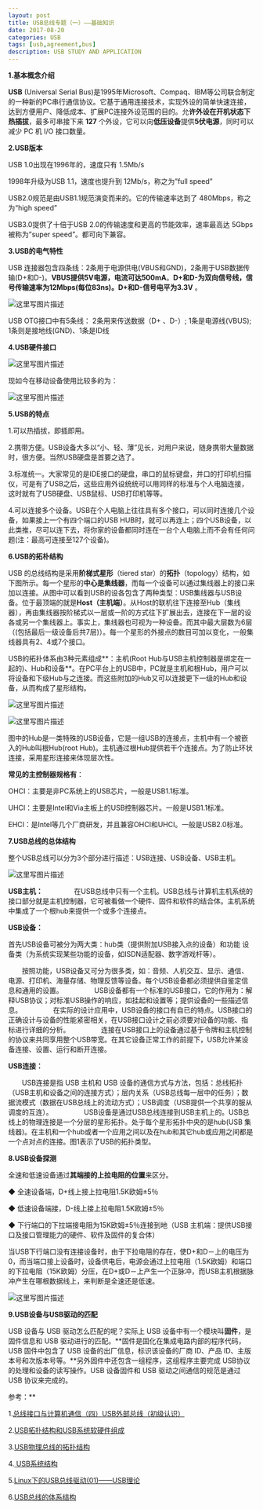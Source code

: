 ```yaml
---
layout: post
title: USB总线专题（一）——基础知识
date: 2017-08-20
categories: USB
tags: [usb,agreement,bus]
description: USB STUDY AND APPLICATION
---
```


**1.基本概念介绍**

**USB** (Universal Serial Bus)是1995年Microsoft、Compaq、IBM等公司联合制定的一种新的PC串行通信协议。它基于通用连接技术，实现外设的简单快速连接，达到方便用户、降低成本、扩展PC连接外设范围的目的。允**许外设在开机状态下热插拔**，最多可串接下来 **127** 个外设，它可以向**低压设备**提供**5伏电源**，同时可以减少 PC 机 I/O 接口数量。

**2.USB版本**

USB 1.0出现在1996年的，速度只有 1.5Mb/s

1998年升级为USB 1.1，速度也提升到 12Mb/s，称之为”full speed”


USB2.0规范是由USB1.1规范演变而来的。它的传输速率达到了 480Mbps，称之为“high speed”


USB3.0提供了十倍于USB 2.0的传输速度和更高的节能效率，速率最高达 5Gbps 被称为”super speed”。都可向下兼容。

**3.USB的电气特性** 

USB 连接器包含四条线：2条用于电源供电(VBUS和GND)，2条用于USB数据传输(D+和D-)。**VBUS提供5V电源，电流可达500mA**。**D+和D-为双向信号线，信号传输速率为12Mbps(每位83ns)。D+和D-信号电平为3.3V**  。

![这里写图片描述](http://img.blog.csdn.net/20170817141021992?watermark/2/text/aHR0cDovL2Jsb2cuY3Nkbi5uZXQvd3d0MTg4MTE3MDc5NzE=/font/5a6L5L2T/fontsize/400/fill/I0JBQkFCMA==/dissolve/70/gravity/SouthEast)

USB OTG接口中有5条线： 2条用来传送数据（D+ 、D-）; 1条是电源线(VBUS); 1条则是接地线(GND)、1条是ID线

**4.USB硬件接口**

![这里写图片描述](http://img.blog.csdn.net/20170817141727391?watermark/2/text/aHR0cDovL2Jsb2cuY3Nkbi5uZXQvd3d0MTg4MTE3MDc5NzE=/font/5a6L5L2T/fontsize/400/fill/I0JBQkFCMA==/dissolve/70/gravity/SouthEast)

现如今在移动设备使用比较多的为：

![这里写图片描述](http://img.blog.csdn.net/20170817143151560?watermark/2/text/aHR0cDovL2Jsb2cuY3Nkbi5uZXQvd3d0MTg4MTE3MDc5NzE=/font/5a6L5L2T/fontsize/400/fill/I0JBQkFCMA==/dissolve/70/gravity/SouthEast)

**5.USB的特点**

1.可以热插拔，即插即用。

2.携带方便。USB设备大多以“小、轻、薄”见长，对用户来说，随身携带大量数据时，很方便。当然USB硬盘是首要之选了。

3.标准统一。大家常见的是IDE接口的硬盘，串口的鼠标键盘，并口的打印机扫描仪，可是有了USB之后，这些应用外设统统可以用同样的标准与个人电脑连接，这时就有了USB硬盘、USB鼠标、USB打印机等等。

4.可以连接多个设备。USB在个人电脑上往往具有多个接口，可以同时连接几个设备，如果接上一个有四个端口的USB HUB时，就可以再连上；四个USB设备，以此类推，尽可以连下去，将你家的设备都同时连在一台个人电脑上而不会有任何问题(注：最高可连接至127个设备)。

**6.USB的拓朴结构**

 USB 的总线结构是采用**阶梯式星形**（tiered star）的**拓扑**（topology）结构，如下图所示。每一个星形的**中心是集线器**，而每一个设备可以通过集线器上的接口来加以连接。从图中可以看到USB的设各包含了两种类型：USB集线器与USB设备。位于最顶端的就是**Host（主机端）**。从Host的联机往下连接至Hub（集线器），再由集线器按阶梯式以一层或一阶的方式往下扩展出去，连接在下一层的设各或另一个集线器上。事实上，集线器也可视为一种设备。而其中最大层数为6层（(包括最后一级设备后共7层)）。每一个星形的外接点的数目可加以变化，一般集线器具有2、4或7个接口。

USB的拓扑体系由3种元素组成**：主机(Root Hub与USB主机控制器是绑定在一起的)、Hub和设备**。在PC平台上的USB中，PC就是主机和根Hub，用户可以将设备和下级Hub与之连接。而这些附加的Hub又可以连接更下一级的Hub和设备，从而构成了星形结构。

![这里写图片描述](http://img.blog.csdn.net/20170817144526121?watermark/2/text/aHR0cDovL2Jsb2cuY3Nkbi5uZXQvd3d0MTg4MTE3MDc5NzE=/font/5a6L5L2T/fontsize/400/fill/I0JBQkFCMA==/dissolve/70/gravity/SouthEast)

![这里写图片描述](http://img.blog.csdn.net/20170817144947102?watermark/2/text/aHR0cDovL2Jsb2cuY3Nkbi5uZXQvd3d0MTg4MTE3MDc5NzE=/font/5a6L5L2T/fontsize/400/fill/I0JBQkFCMA==/dissolve/70/gravity/SouthEast)

 图中的Hub是一类特殊的USB设备，它是一组USB的连接点，主机中有一个被嵌入的Hub叫根Hub(root Hub)。主机通过根Hub提供若干个连接点。为了防止环状连接，采用星形连接来体现层次性。

**常见的主控制器规格有**：

OHCI：主要是非PC系统上的USB芯片，一般是USB1.1标准。

UHCI：主要是Intel和Via主板上的USB控制器芯片。一般是USB1.1标准。

EHCI：是Intel等几个厂商研发，并且兼容OHCI和UHCI。一般是USB2.0标准。

**7.USB总线的总体结构**

整个USB总线可以分为3个部分进行描述：USB连接、USB设备、USB主机。

![这里写图片描述](http://img.blog.csdn.net/20170821102308230?watermark/2/text/aHR0cDovL2Jsb2cuY3Nkbi5uZXQvd3d0MTg4MTE3MDc5NzE=/font/5a6L5L2T/fontsize/400/fill/I0JBQkFCMA==/dissolve/70/gravity/SouthEast)

**USB主机：**
　　
　　在USB总线中只有一个主机。USB总线与计算机主机系统的接口部分就是主机控制器，它可被看做一个硬件、固件和软件的结合体。主机系统中集成了一个根hub来提供一个或多个连接点。
　　

**USB设备：**

   首先USB设备可被分为两大类：hub类（提供附加USB接入点的设备）和功能 设备类（为系统实现某些功能的设备，如ISDN适配器、数字游戏杆等）。
   
　　按照功能，USB设备又可分为很多类，如：音频、人机交互、显示、通信、电源、打印机、海量存储、物理反馈等设备。每个USB设备都必须提供自鉴定信息和通用的设置。
　　
　　USB设备都有一个标准的USB接口，它的作用为：解释USB协议；对标准USB操作的响应，如挂起和设置等；提供设备的一些描述信息。
　　
　　在实际的设计应用中，USB设备的接口有自已的特点。USB接口的正确设计与设备的性能紧密相关，在USB接口设计之前必须要对设备的功能、指标进行详细的分析。
　　
　　连接在USB接口上的设备通过基于令牌和主机控制的协议来共同享用整个USB带宽。在其它设备正常工作的前提下，USB允许某设备连接、设置、运行和断开连接。

**USB连接：**

　　USB连接是指 USB 主机和 USB 设备的通信方式与方法，包括：总线拓扑（USB主机和设备之间的连接方式）；层内关系（USB总线每一层中的任务）；数据流模式（数据在USB总线上的流动方式）；USB调度（USB提供一个共享的服从调度的互连）。
　　
　　USB设备是通过USB总线连接到USB主机上的。USB总线上的物理连接是一个分层的星形拓扑。处于每个星形拓扑中央的是hub(USB 集线器)。在主机和一个hub或者一个应用之间以及在hub和其它hub或应用之间都是一个点对点的连接。图1表示了USB的拓扑类型。
　　



**8.USB设备探测**

全速和低速设备通过**其端接的上拉电阻的位置**来区分。

◆  全速设备端，D+线上接上拉电阻1.5K欧姆±5％

◆  低速设备端接，D-线上接上拉电阻1.5K欧姆±5％

◆  下行端口的下拉端接电阻为15K欧姆±5％连接到地（USB 主机端：提供USB接口及接口管理能力的硬件、软件及固件的复合体）

当USB下行端口没有连接设备时，由于下拉电阻的存在，使D+和D－上的电压为0，而当端口接上设备时，设备供电后，电源会通过上拉电阻（1.5K欧姆）和端口的下拉电阻（15K欧姆）分压，在D+或D－上产生一个正脉冲，而USB主机根据脉冲产生在哪根数据线上，来判断是全速还是低速。

![这里写图片描述](http://img.blog.csdn.net/20170821091157392?watermark/2/text/aHR0cDovL2Jsb2cuY3Nkbi5uZXQvd3d0MTg4MTE3MDc5NzE=/font/5a6L5L2T/fontsize/400/fill/I0JBQkFCMA==/dissolve/70/gravity/SouthEast)

**9.USB设备与USB驱动的匹配**

USB 设备与 USB 驱动怎么匹配的呢？实际上 USB 设备中有一个模块叫**固件**，是固件信息和 USB 驱动进行的匹配。**固件是固化在集成电路内部的程序代码，USB 固件中包含了 USB 设备的出厂信息，标识该设备的厂商 ID、产品 ID、主版本号和次版本号等。**另外固件中还包含一组程序，这组程序主要完成 USB协议的处理和设备的读写操作。USB 设备固件和 USB 驱动之间通信的规范是通过 USB 协议来完成的。




参考：**

1.[总线接口与计算机通信（四）USB外部总线（初级认识） ](http://www.cnblogs.com/mylinux/p/5902043.html)

2.[USB拓扑结构和USB系统软硬件组成 ](http://blog.sina.com.cn/s/blog_4a3946360100zb6a.html)

3.[USB物理总线的拓扑结构](http://www.elecfans.com/dianlutu/187/2008070210066.html)

4.[ USB系统结构](http://blog.csdn.net/mrwangwang/article/details/17720901)

5.[Linux下的USB总线驱动(01)——USB理论 ](http://www.cnblogs.com/lightsalt/archive/2013/03/09/USB.html)

6.[USB总线的体系结构](http://blog.csdn.net/qinlicang/article/details/4421549)
